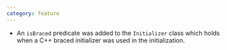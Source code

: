 ```yaml
---
category: feature
---
```

* An `isBraced` predicate was added to the `Initializer` class which holds when a C++ braced initializer was used in the initialization.
